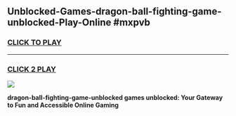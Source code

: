 
## Unblocked-Games-dragon-ball-fighting-game-unblocked-Play-Online #mxpvb
<h3>
<a href="https://news.freeplayer.one?title=dragon-ball-fighting-game-unblocked&ref=3">CLICK TO PLAY</a></h3>
<hr>

<h3>
<a href="https://news.freeplayer.one?title=dragon-ball-fighting-game-unblocked&ref=3">CLICK 2 PLAY</a>
  
</h3>

<a href="https://news.freeplayer.one?title=dragon-ball-fighting-game-unblocked&ref=3"><img src="https://clearcache.store/games.png"></a>


**dragon-ball-fighting-game-unblocked games unblocked: Your Gateway to Fun and Accessible Online Gaming**
